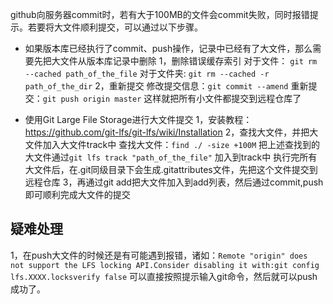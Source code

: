 github向服务器commit时，若有大于100MB的文件会commit失败，同时报错提示。若要将大文件顺利提交，可以通过以下步骤。
- 如果版本库已经执行了commit、push操作，记录中已经有了大文件，那么需要先把大文件从版本库记录中删除
1，删除错误缓存索引
对于文件：
``git rm --cached path_of_the_file``
对于文件夹:
``git rm --cached -r path_of_the_dir``
2，重新提交
修改提交信息：``git commit --amend``
重新提交：``git push origin master`` 
这样就把所有小文件都提交到远程仓库了

- 使用Git Large File Storage进行大文件提交
1，安装教程：https://github.com/git-lfs/git-lfs/wiki/Installation
2，查找大文件，并把大文件加入大文件track中
查找大文件：``find ./ -size +100M``
把上述查找到的大文件通过``git lfs track "path_of_the_file"`` 加入到track中
执行完所有大文件后，在.git同级目录下会生成.gitattributes文件，先把这个文件提交到远程仓库
3，再通过git add把大文件加入到add列表，然后通过commit,push即可顺利完成大文件的提交

## 疑难处理
1，在push大文件的时候还是有可能遇到报错，诸如：``Remote "origin" does not support the LFS locking API.Consider disabling it with:git config lfs.XXXX.locksverify false``
可以直接按照提示输入git命令，然后就可以push成功了。
